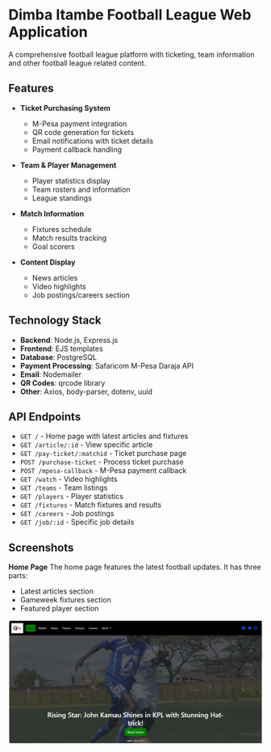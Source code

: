 # Dimba Itambe Football League Web Application

A comprehensive football league platform with ticketing, team information and other football league related content.

## Features

- **Ticket Purchasing System**
  - M-Pesa payment integration
  - QR code generation for tickets
  - Email notifications with ticket details
  - Payment callback handling

- **Team & Player Management**
  - Player statistics display
  - Team rosters and information
  - League standings

- **Match Information**
  - Fixtures schedule
  - Match results tracking
  - Goal scorers 

- **Content Display**
  - News articles 
  - Video highlights
  - Job postings/careers section

## Technology Stack

- **Backend**: Node.js, Express.js
- **Frontend**: EJS templates
- **Database**: PostgreSQL
- **Payment Processing**: Safaricom M-Pesa Daraja API
- **Email**: Nodemailer
- **QR Codes**: qrcode library
- **Other**: Axios, body-parser, dotenv, uuid

## API Endpoints

- `GET /` - Home page with latest articles and fixtures
- `GET /article/:id` - View specific article
- `GET /pay-ticket/:matchid` - Ticket purchase page
- `POST /purchase-ticket` - Process ticket purchase
- `POST /mpesa-callback` - M-Pesa payment callback
- `GET /watch` - Video highlights
- `GET /teams` - Team listings
- `GET /players` - Player statistics
- `GET /fixtures` - Match fixtures and results
- `GET /careers` - Job postings
- `GET /job/:id` - Specific job details

## Screenshots
**Home Page**
The home page features the latest football updates. It has three parts:
- Latest articles section
- Gameweek fixtures section
- Featured player section

![Home Page](public/images/demo/home.PNG)
